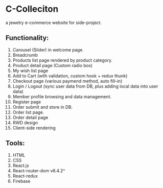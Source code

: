 # C-Colleciton

a jewelry e-commerce website for side-project.

## Functionality:

1. Carousel (Slider) in welcome page.
2. Breadcrumb
3. Products list page rendered by product category.
4. Product detail page (Custom radio box)
5. My wish list page
6. Add to Cart (with validation, custom hook + redux thunk)
7. Checkout page (various paymend method, auto fill-in)
8. Login / Logout (sync user data from DB, plus adding local data into user data)
9. Member profile browsing and data management.
10. Register page
11. Order submit and store in DB.
12. Order list page.
13. Order detail page
14. RWD design
15. Client-side rendering 

## Tools:

1. HTML
2. CSS
3. React.js
4. React-router-dom v6.4.2^
5. React-redux
6. Firebase
